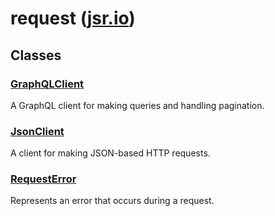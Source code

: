 # request ([jsr.io](https://jsr.io/@tugrulates/request))

## Classes

### [GraphQLClient](https://jsr.io/@tugrulates/request/doc/~/GraphQLClient)

A GraphQL client for making queries and handling pagination.

### [JsonClient](https://jsr.io/@tugrulates/request/doc/~/JsonClient)

A client for making JSON-based HTTP requests.

### [RequestError](https://jsr.io/@tugrulates/request/doc/~/RequestError)

Represents an error that occurs during a request.
